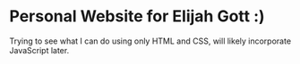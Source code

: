 # Personal Website for Elijah Gott :)
Trying to see what I can do using only HTML and CSS, will likely incorporate JavaScript later.